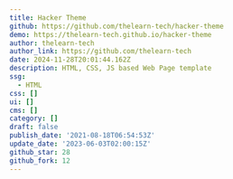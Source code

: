 ```yaml
---
title: Hacker Theme
github: https://github.com/thelearn-tech/hacker-theme
demo: https://thelearn-tech.github.io/hacker-theme
author: thelearn-tech
author_link: https://github.com/thelearn-tech
date: 2024-11-28T20:01:44.162Z
description: HTML, CSS, JS based Web Page template
ssg:
  - HTML
css: []
ui: []
cms: []
category: []
draft: false
publish_date: '2021-08-18T06:54:53Z'
update_date: '2023-06-03T02:00:15Z'
github_star: 28
github_fork: 12
---
```

